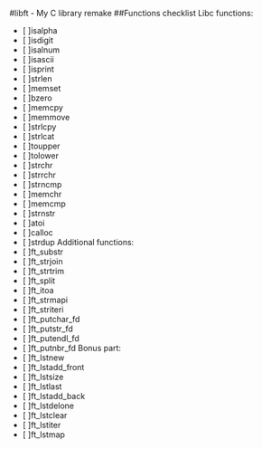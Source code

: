 #libft - My C library remake
##Functions checklist
Libc functions:
- [ ]isalpha
- [ ]isdigit
- [ ]isalnum
- [ ]isascii
- [ ]isprint
- [ ]strlen
- [ ]memset
- [ ]bzero
- [ ]memcpy
- [ ]memmove
- [ ]strlcpy
- [ ]strlcat
- [ ]toupper
- [ ]tolower
- [ ]strchr
- [ ]strrchr
- [ ]strncmp
- [ ]memchr
- [ ]memcmp
- [ ]strnstr
- [ ]atoi
- [ ]calloc
- [ ]strdup
Additional functions:
- [ ]ft_substr
- [ ]ft_strjoin
- [ ]ft_strtrim
- [ ]ft_split
- [ ]ft_itoa
- [ ]ft_strmapi
- [ ]ft_striteri
- [ ]ft_putchar_fd
- [ ]ft_putstr_fd
- [ ]ft_putendl_fd
- [ ]ft_putnbr_fd
Bonus part:
- [ ]ft_lstnew
- [ ]ft_lstadd_front
- [ ]ft_lstsize
- [ ]ft_lstlast
- [ ]ft_lstadd_back
- [ ]ft_lstdelone
- [ ]ft_lstclear
- [ ]ft_lstiter
- [ ]ft_lstmap
